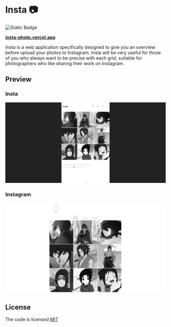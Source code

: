 # Insta 📷

![Static Badge](https://img.shields.io/badge/license-MIT-brightgreen?label=LICENSE)

**[insta-photo.vercel.app](https://insta-photo.vercel.app)**

Insta is a web application specifically designed to give you an overview before upload your photos to Instagram. Insta will be very useful for those of you who always want to be precise with each grid, suitable for photographers who like sharing their work on Instagram.

## Preview

### Insta

![Photo](public/testimonial-insta.png)

### Instagram

![Photo](public/testimonial-instagram.png)

## License

The code is licensed [MIT](LICENSE)